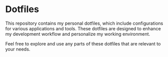 # Dotfiles

This repository contains my personal dotfiles, which include configurations for various applications and tools. These dotfiles are designed to enhance my development workflow and personalize my working environment.

Feel free to explore and use any parts of these dotfiles that are relevant to your needs.
